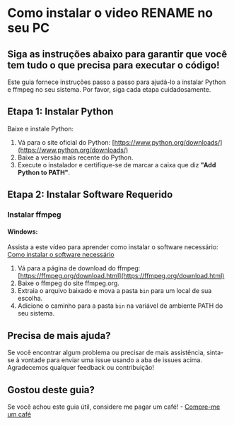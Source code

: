 # Como instalar o video RENAME no seu PC

## Siga as instruções abaixo para garantir que você tem tudo o que precisa para executar o código!

Este guia fornece instruções passo a passo para ajudá-lo a instalar Python e ffmpeg no seu sistema. Por favor, siga cada etapa cuidadosamente.

## Etapa 1: Instalar Python

Baixe e instale Python:

1. Vá para o site oficial do Python: 
   [https://www.python.org/downloads/](https://www.python.org/downloads/)
2. Baixe a versão mais recente do Python.
3. Execute o instalador e certifique-se de marcar a caixa que diz **"Add Python to PATH"**.

## Etapa 2: Instalar Software Requerido

### Instalar ffmpeg

#### Windows:
Assista a este vídeo para aprender como instalar o software necessário: 
[Como instalar o software necessário](https://youtu.be/osZ3cB6mS0o)

1. Vá para a página de download do ffmpeg: 
   [https://ffmpeg.org/download.html](https://ffmpeg.org/download.html)
2. Baixe o ffmpeg do site ffmpeg.org.
3. Extraia o arquivo baixado e mova a pasta `bin` para um local de sua escolha.
4. Adicione o caminho para a pasta `bin` na variável de ambiente PATH do seu sistema.

## Precisa de mais ajuda?

Se você encontrar algum problema ou precisar de mais assistência, sinta-se à vontade para enviar uma issue usando a aba de issues acima. Agradecemos qualquer feedback ou contribuição!

## Gostou deste guia?

Se você achou este guia útil, considere me pagar um café! - [Compre-me um café](https://www.buymeacoffee.com/yourusername)
